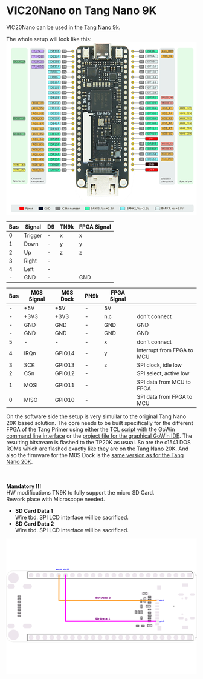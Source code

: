 # VIC20Nano on Tang Nano 9K

VIC20Nano can be used in the [Tang Nano 9k](https://wiki.sipeed.com/hardware/en/tang/Tang-Nano-9K/Nano-9K.html).

The whole setup will look like this:<br>
![VIC20Nano on TN9K](./.assets/tn9k.png)


|Bus|Signal| D9  |TN9k| FPGA Signal    |
| - |------|-------------------|-|-------|
| 0 | Trigger | -    |x|  x      |
| 1 | Down    | -    |y|  y      |
| 2 | Up      | -    |z|  z      |
| 3 | Right   | -    | |        |
| 4 | Left    | -    | |        |
| - | GND     | -    | |  GND      |



|Bus|M0S Signal| M0S Dock   |PN9k| FPGA Signal                  |                                      |
| - |------|-------------------|-|-------------------|--------------------------------------|
| - | +5V  | +5V    |-|  5V       |               |
| - | +3V3 | +3V3   |-|  n.c      | don't connect |
| - | GND  | GND    |-|  GND      | GND           |
| - | GND  | GND    |-|  GND      | GND           |
| 5 |  -   | -      |-|  x       | don't connect |
| 4 | IRQn | GPIO14 |-|  y       | Interrupt from FPGA to MCU|
| 3 | SCK  | GPIO13 |-|  z       | SPI clock, idle low       |
| 2 | CSn  | GPIO12 |-|         | SPI select, active low    |
| 1 | MOSI | GPIO11 |-|         | SPI data from MCU to FPGA |
| 0 | MISO | GPIO10 |-|         | SPI data from FPGA to MCU |


On the software side the setup is very simuilar to the original Tang Nano 20K based solution. The core needs to be built specifically
for the different FPGA of the Tang Primer using either the [TCL script with the GoWin command line interface](build_tn9k.tcl) or the
[project file for the graphical GoWin IDE](vic20nano_tn9k.gprj). The resulting bitstream is flashed to the TP20K as usual. So are the c1541 DOS ROMs which are flashed exactly like they are on the Tang Nano 20K. And also the firmware for the M0S Dock is the [same version as for
the Tang Nano 20K](https://github.com/harbaum/MiSTeryNano/tree/main/firmware/misterynano_fw/). 

<br><br>
**Mandatory !!!<br>** HW modifications TN9K to fully support the micro SD Card.<br>
Rework place with Microscope needed.<br>
- **SD Card Data 1**<br>Wire tbd. SPI LCD interface will be sacrificed.<br>
- **SD Card Data 2**<br>Wire tbd. SPI LCD interface will be sacrificed.<br>

![TN9K rework](./.assets/vic20_tn9k_rework.png)